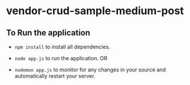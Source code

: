 # vendor-crud-sample-medium-post

## To Run the application

* `npm install` to install all dependencies.

* `node app.js` to run the application.
OR
* `nodemon app.js` to monitor for any changes in your source and automatically restart your server.
